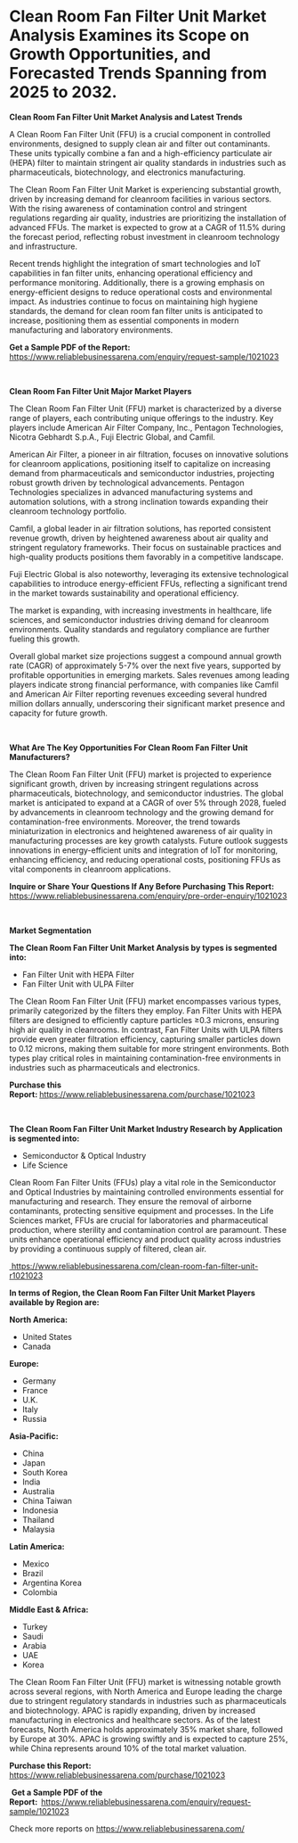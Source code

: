 <p><h1>Clean Room Fan Filter Unit Market Analysis Examines its Scope on Growth Opportunities, and Forecasted Trends Spanning from 2025 to 2032.</h1></p><p><strong>Clean Room Fan Filter Unit Market Analysis and Latest Trends</strong></p>
<p><p>A Clean Room Fan Filter Unit (FFU) is a crucial component in controlled environments, designed to supply clean air and filter out contaminants. These units typically combine a fan and a high-efficiency particulate air (HEPA) filter to maintain stringent air quality standards in industries such as pharmaceuticals, biotechnology, and electronics manufacturing. </p><p>The Clean Room Fan Filter Unit Market is experiencing substantial growth, driven by increasing demand for cleanroom facilities in various sectors. With the rising awareness of contamination control and stringent regulations regarding air quality, industries are prioritizing the installation of advanced FFUs. The market is expected to grow at a CAGR of 11.5% during the forecast period, reflecting robust investment in cleanroom technology and infrastructure.</p><p>Recent trends highlight the integration of smart technologies and IoT capabilities in fan filter units, enhancing operational efficiency and performance monitoring. Additionally, there is a growing emphasis on energy-efficient designs to reduce operational costs and environmental impact. As industries continue to focus on maintaining high hygiene standards, the demand for clean room fan filter units is anticipated to increase, positioning them as essential components in modern manufacturing and laboratory environments.</p></p>
<p><strong>Get a Sample PDF of the Report:&nbsp;</strong> <a href="https://www.reliablebusinessarena.com/enquiry/request-sample/1021023?utm_campaign=2635&utm_medium=2&utm_source=Github&utm_content=ia&utm_term=21032025&utm_id=clean-room-fan-filter-unit">https://www.reliablebusinessarena.com/enquiry/request-sample/1021023</a></p>
<p>&nbsp;</p>
<p><strong>Clean Room Fan Filter Unit Major Market Players</strong></p>
<p><p>The Clean Room Fan Filter Unit (FFU) market is characterized by a diverse range of players, each contributing unique offerings to the industry. Key players include American Air Filter Company, Inc., Pentagon Technologies, Nicotra Gebhardt S.p.A., Fuji Electric Global, and Camfil. </p><p>American Air Filter, a pioneer in air filtration, focuses on innovative solutions for cleanroom applications, positioning itself to capitalize on increasing demand from pharmaceuticals and semiconductor industries, projecting robust growth driven by technological advancements. Pentagon Technologies specializes in advanced manufacturing systems and automation solutions, with a strong inclination towards expanding their cleanroom technology portfolio. </p><p>Camfil, a global leader in air filtration solutions, has reported consistent revenue growth, driven by heightened awareness about air quality and stringent regulatory frameworks. Their focus on sustainable practices and high-quality products positions them favorably in a competitive landscape. </p><p>Fuji Electric Global is also noteworthy, leveraging its extensive technological capabilities to introduce energy-efficient FFUs, reflecting a significant trend in the market towards sustainability and operational efficiency. </p><p>The market is expanding, with increasing investments in healthcare, life sciences, and semiconductor industries driving demand for cleanroom environments. Quality standards and regulatory compliance are further fueling this growth.</p><p>Overall global market size projections suggest a compound annual growth rate (CAGR) of approximately 5-7% over the next five years, supported by profitable opportunities in emerging markets. Sales revenues among leading players indicate strong financial performance, with companies like Camfil and American Air Filter reporting revenues exceeding several hundred million dollars annually, underscoring their significant market presence and capacity for future growth.</p></p>
<p>&nbsp;</p>
<p><strong>What Are The Key Opportunities For Clean Room Fan Filter Unit Manufacturers?</strong></p>
<p><p>The Clean Room Fan Filter Unit (FFU) market is projected to experience significant growth, driven by increasing stringent regulations across pharmaceuticals, biotechnology, and semiconductor industries. The global market is anticipated to expand at a CAGR of over 5% through 2028, fueled by advancements in cleanroom technology and the growing demand for contamination-free environments. Moreover, the trend towards miniaturization in electronics and heightened awareness of air quality in manufacturing processes are key growth catalysts. Future outlook suggests innovations in energy-efficient units and integration of IoT for monitoring, enhancing efficiency, and reducing operational costs, positioning FFUs as vital components in cleanroom applications.</p></p>
<p><strong>Inquire or Share Your Questions If Any Before Purchasing This Report:</strong> <a href="https://www.reliablebusinessarena.com/enquiry/pre-order-enquiry/1021023?utm_campaign=2635&utm_medium=2&utm_source=Github&utm_content=ia&utm_term=21032025&utm_id=clean-room-fan-filter-unit">https://www.reliablebusinessarena.com/enquiry/pre-order-enquiry/1021023</a></p>
<p>&nbsp;</p>
<p><strong>Market Segmentation</strong></p>
<p><strong>The Clean Room Fan Filter Unit Market Analysis by types is segmented into:</strong></p>
<p><ul><li>Fan Filter Unit with HEPA Filter</li><li>Fan Filter Unit with ULPA Filter</li></ul></p>
<p><p>The Clean Room Fan Filter Unit (FFU) market encompasses various types, primarily categorized by the filters they employ. Fan Filter Units with HEPA filters are designed to efficiently capture particles ≥0.3 microns, ensuring high air quality in cleanrooms. In contrast, Fan Filter Units with ULPA filters provide even greater filtration efficiency, capturing smaller particles down to 0.12 microns, making them suitable for more stringent environments. Both types play critical roles in maintaining contamination-free environments in industries such as pharmaceuticals and electronics.</p></p>
<p><strong>Purchase this Report:&nbsp;</strong><a href="https://www.reliablebusinessarena.com/purchase/1021023?utm_campaign=2635&utm_medium=2&utm_source=Github&utm_content=ia&utm_term=21032025&utm_id=clean-room-fan-filter-unit">https://www.reliablebusinessarena.com/purchase/1021023</a></p>
<p>&nbsp;</p>
<p><strong>The Clean Room Fan Filter Unit Market Industry Research by Application is segmented into:</strong></p>
<p><ul><li>Semiconductor & Optical Industry</li><li>Life Science</li></ul></p>
<p><p>Clean Room Fan Filter Units (FFUs) play a vital role in the Semiconductor and Optical Industries by maintaining controlled environments essential for manufacturing and research. They ensure the removal of airborne contaminants, protecting sensitive equipment and processes. In the Life Sciences market, FFUs are crucial for laboratories and pharmaceutical production, where sterility and contamination control are paramount. These units enhance operational efficiency and product quality across industries by providing a continuous supply of filtered, clean air.</p></p>
<p><a href="https://www.reliablebusinessarena.com/clean-room-fan-filter-unit-r1021023?utm_campaign=2635&utm_medium=2&utm_source=Github&utm_content=ia&utm_term=21032025&utm_id=clean-room-fan-filter-unit">&nbsp;https://www.reliablebusinessarena.com/clean-room-fan-filter-unit-r1021023</a></p>
<p><strong>In terms of Region, the Clean Room Fan Filter Unit Market Players available by Region are:</strong></p>
<p>
    <p> <strong> North America: </strong>
        <ul>
            <li>United States</li>
            <li>Canada</li>
        </ul>
        </p> 
    <p> <strong> Europe: </strong>
        <ul>
            <li>Germany</li>
            <li>France</li>
            <li>U.K.</li>
            <li>Italy</li>
            <li>Russia</li>
        </ul>
        </p> 
    <p> <strong> Asia-Pacific: </strong>
        <ul>
            <li>China</li>
            <li>Japan</li>
            <li>South Korea</li>
            <li>India</li>
            <li>Australia</li>
            <li>China Taiwan</li>
            <li>Indonesia</li>
            <li>Thailand</li>
            <li>Malaysia</li>
        </ul>
        </p> 
    <p> <strong> Latin America: </strong>
        <ul>
            <li>Mexico</li>
            <li>Brazil</li>
            <li>Argentina Korea</li>
            <li>Colombia</li>
        </ul>
        </p> 
    <p> <strong> Middle East & Africa: </strong>
        <ul>
            <li>Turkey</li>
            <li>Saudi</li>
            <li>Arabia</li>
            <li>UAE</li>
            <li>Korea</li>
        </ul>
    </p>
    </p>
<p><p>The Clean Room Fan Filter Unit (FFU) market is witnessing notable growth across several regions, with North America and Europe leading the charge due to stringent regulatory standards in industries such as pharmaceuticals and biotechnology. APAC is rapidly expanding, driven by increased manufacturing in electronics and healthcare sectors. As of the latest forecasts, North America holds approximately 35% market share, followed by Europe at 30%. APAC is growing swiftly and is expected to capture 25%, while China represents around 10% of the total market valuation.</p></p>
<p><strong>Purchase this Report: </strong><a href="https://www.reliablebusinessarena.com/purchase/1021023?utm_campaign=2635&utm_medium=2&utm_source=Github&utm_content=ia&utm_term=21032025&utm_id=clean-room-fan-filter-unit">https://www.reliablebusinessarena.com/purchase/1021023</a></p>
<p>&nbsp;<strong>Get a Sample PDF of the Report:&nbsp;&nbsp;</strong><a href="https://www.reliablebusinessarena.com/enquiry/request-sample/1021023?utm_campaign=2635&utm_medium=2&utm_source=Github&utm_content=ia&utm_term=21032025&utm_id=clean-room-fan-filter-unit">https://www.reliablebusinessarena.com/enquiry/request-sample/1021023</a></p>
<p><strong></strong></p>
<p>Check more reports on <a href="https://www.reliablebusinessarena.com/?utm_campaign=2635&utm_medium=2&utm_source=Github&utm_content=ia&utm_term=21032025&utm_id=clean-room-fan-filter-unit">https://www.reliablebusinessarena.com/</a></p>